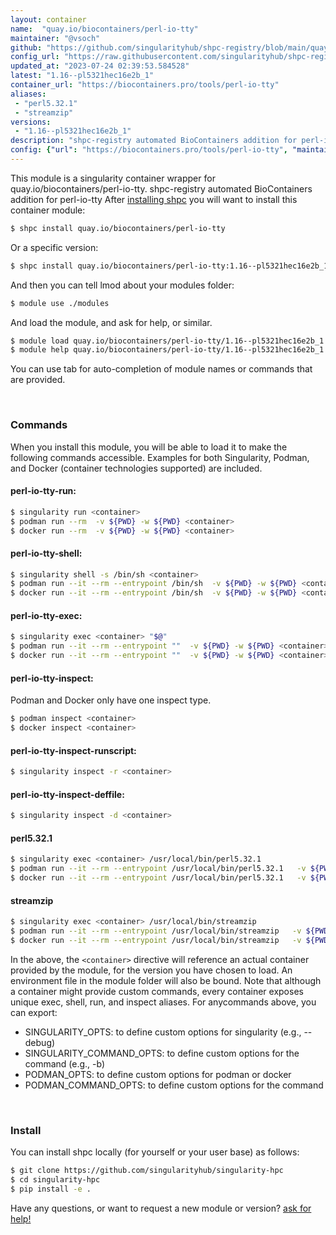 ```yaml
---
layout: container
name:  "quay.io/biocontainers/perl-io-tty"
maintainer: "@vsoch"
github: "https://github.com/singularityhub/shpc-registry/blob/main/quay.io/biocontainers/perl-io-tty/container.yaml"
config_url: "https://raw.githubusercontent.com/singularityhub/shpc-registry/main/quay.io/biocontainers/perl-io-tty/container.yaml"
updated_at: "2023-07-24 02:39:53.584528"
latest: "1.16--pl5321hec16e2b_1"
container_url: "https://biocontainers.pro/tools/perl-io-tty"
aliases:
 - "perl5.32.1"
 - "streamzip"
versions:
 - "1.16--pl5321hec16e2b_1"
description: "shpc-registry automated BioContainers addition for perl-io-tty"
config: {"url": "https://biocontainers.pro/tools/perl-io-tty", "maintainer": "@vsoch", "description": "shpc-registry automated BioContainers addition for perl-io-tty", "latest": {"1.16--pl5321hec16e2b_1": "sha256:68e6b3892eb8cb18004a236671377f321971d50e55819ec70a407e3276db76a0"}, "tags": {"1.16--pl5321hec16e2b_1": "sha256:68e6b3892eb8cb18004a236671377f321971d50e55819ec70a407e3276db76a0"}, "docker": "quay.io/biocontainers/perl-io-tty", "aliases": {"perl5.32.1": "/usr/local/bin/perl5.32.1", "streamzip": "/usr/local/bin/streamzip"}}
---
```


This module is a singularity container wrapper for quay.io/biocontainers/perl-io-tty.
shpc-registry automated BioContainers addition for perl-io-tty
After [installing shpc](#install) you will want to install this container module:


```bash
$ shpc install quay.io/biocontainers/perl-io-tty
```

Or a specific version:

```bash
$ shpc install quay.io/biocontainers/perl-io-tty:1.16--pl5321hec16e2b_1
```

And then you can tell lmod about your modules folder:

```bash
$ module use ./modules
```

And load the module, and ask for help, or similar.

```bash
$ module load quay.io/biocontainers/perl-io-tty/1.16--pl5321hec16e2b_1
$ module help quay.io/biocontainers/perl-io-tty/1.16--pl5321hec16e2b_1
```

You can use tab for auto-completion of module names or commands that are provided.

<br>

### Commands

When you install this module, you will be able to load it to make the following commands accessible.
Examples for both Singularity, Podman, and Docker (container technologies supported) are included.

#### perl-io-tty-run:

```bash
$ singularity run <container>
$ podman run --rm  -v ${PWD} -w ${PWD} <container>
$ docker run --rm  -v ${PWD} -w ${PWD} <container>
```

#### perl-io-tty-shell:

```bash
$ singularity shell -s /bin/sh <container>
$ podman run --it --rm --entrypoint /bin/sh  -v ${PWD} -w ${PWD} <container>
$ docker run --it --rm --entrypoint /bin/sh  -v ${PWD} -w ${PWD} <container>
```

#### perl-io-tty-exec:

```bash
$ singularity exec <container> "$@"
$ podman run --it --rm --entrypoint ""  -v ${PWD} -w ${PWD} <container> "$@"
$ docker run --it --rm --entrypoint ""  -v ${PWD} -w ${PWD} <container> "$@"
```

#### perl-io-tty-inspect:

Podman and Docker only have one inspect type.

```bash
$ podman inspect <container>
$ docker inspect <container>
```

#### perl-io-tty-inspect-runscript:

```bash
$ singularity inspect -r <container>
```

#### perl-io-tty-inspect-deffile:

```bash
$ singularity inspect -d <container>
```


#### perl5.32.1

```bash
$ singularity exec <container> /usr/local/bin/perl5.32.1
$ podman run --it --rm --entrypoint /usr/local/bin/perl5.32.1   -v ${PWD} -w ${PWD} <container> -c " $@"
$ docker run --it --rm --entrypoint /usr/local/bin/perl5.32.1   -v ${PWD} -w ${PWD} <container> -c " $@"
```


#### streamzip

```bash
$ singularity exec <container> /usr/local/bin/streamzip
$ podman run --it --rm --entrypoint /usr/local/bin/streamzip   -v ${PWD} -w ${PWD} <container> -c " $@"
$ docker run --it --rm --entrypoint /usr/local/bin/streamzip   -v ${PWD} -w ${PWD} <container> -c " $@"
```



In the above, the `<container>` directive will reference an actual container provided
by the module, for the version you have chosen to load. An environment file in the
module folder will also be bound. Note that although a container
might provide custom commands, every container exposes unique exec, shell, run, and
inspect aliases. For anycommands above, you can export:

 - SINGULARITY_OPTS: to define custom options for singularity (e.g., --debug)
 - SINGULARITY_COMMAND_OPTS: to define custom options for the command (e.g., -b)
 - PODMAN_OPTS: to define custom options for podman or docker
 - PODMAN_COMMAND_OPTS: to define custom options for the command

<br>

### Install

You can install shpc locally (for yourself or your user base) as follows:

```bash
$ git clone https://github.com/singularityhub/singularity-hpc
$ cd singularity-hpc
$ pip install -e .
```

Have any questions, or want to request a new module or version? [ask for help!](https://github.com/singularityhub/singularity-hpc/issues)